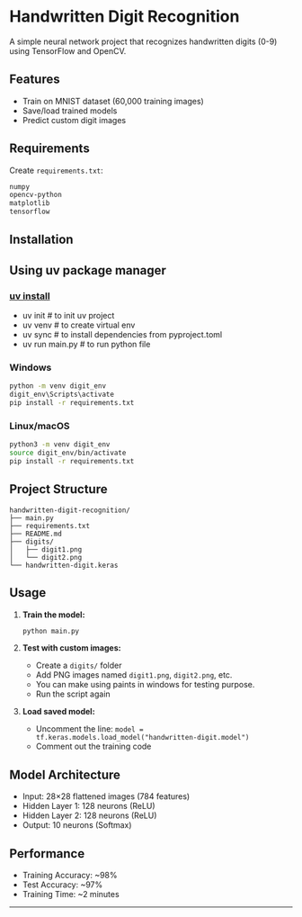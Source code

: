 # Handwritten Digit Recognition

A simple neural network project that recognizes handwritten digits (0-9) using TensorFlow and OpenCV.

## Features

- Train on MNIST dataset (60,000 training images)
- Save/load trained models
- Predict custom digit images

## Requirements

Create `requirements.txt`:
```txt
numpy
opencv-python
matplotlib
tensorflow
```

## Installation

## Using uv package manager

### [uv install](https://docs.astral.sh/uv/#highlights)
+ uv init   # to init uv project
+ uv venv   # to create virtual env
+ uv sync   # to install dependencies from pyproject.toml
+ uv run main.py # to run python file

### Windows
```bash
python -m venv digit_env
digit_env\Scripts\activate
pip install -r requirements.txt
```

### Linux/macOS
```bash
python3 -m venv digit_env
source digit_env/bin/activate
pip install -r requirements.txt
```

## Project Structure
```
handwritten-digit-recognition/
├── main.py
├── requirements.txt
├── README.md
├── digits/
│   ├── digit1.png
│   └── digit2.png
└── handwritten-digit.keras
```

## Usage

1. **Train the model:**
   ```bash
   python main.py
   ```

2. **Test with custom images:**
   - Create a `digits/` folder
   - Add PNG images named `digit1.png`, `digit2.png`, etc.
   - You can make using paints in windows for testing purpose.
   - Run the script again

3. **Load saved model:**
   - Uncomment the line: `model = tf.keras.models.load_model("handwritten-digit.model")`
   - Comment out the training code

## Model Architecture

- Input: 28×28 flattened images (784 features)
- Hidden Layer 1: 128 neurons (ReLU)
- Hidden Layer 2: 128 neurons (ReLU)  
- Output: 10 neurons (Softmax)

## Performance

- Training Accuracy: ~98%
- Test Accuracy: ~97%
- Training Time: ~2 minutes

<hr>